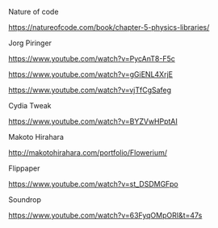 Nature of code

https://natureofcode.com/book/chapter-5-physics-libraries/


Jorg Piringer

https://www.youtube.com/watch?v=PycAnT8-F5c

https://www.youtube.com/watch?v=gGiENL4XrjE

https://www.youtube.com/watch?v=vjTfCgSafeg


Cydia Tweak

https://www.youtube.com/watch?v=BYZVwHPptAI


Makoto Hirahara

http://makotohirahara.com/portfolio/Flowerium/


Flippaper

https://www.youtube.com/watch?v=st_DSDMGFpo


Soundrop

https://www.youtube.com/watch?v=63FyqOMpORI&t=47s
